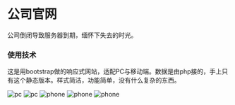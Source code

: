 # 公司官网

公司倒闭导致服务器到期，缅怀下失去的时光。

### 使用技术
这是用bootstrap做的响应式网站，适配PC与移动端。数据是由php接的，手上只有这个静态版本。样式简洁，功能简单，没有什么复杂的东西。

![pc](http://lc-fkqqyvsf.cn-n1.lcfile.com/465782cc5d13cb3ef800.png)
![pc](http://lc-fkqqyvsf.cn-n1.lcfile.com/e7ec0d247c1825b764b9.png)
![phone](http://lc-fkqqyvsf.cn-n1.lcfile.com/a3ca6320d351a0b895ed.png)
![phone](http://lc-fkqqyvsf.cn-n1.lcfile.com/f5bce42590ea4080cf60.png)
![phone](http://lc-fkqqyvsf.cn-n1.lcfile.com/a3ca6320d351a0b895ed.png)
